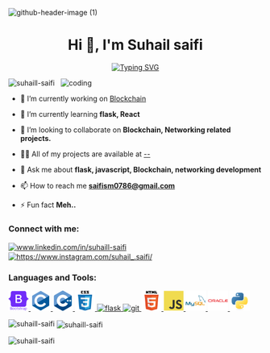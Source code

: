 ![github-header-image (1)](https://github.com/Suhaill-Saifi/Suhaill-saifi/assets/114340669/cbc9b58a-839f-47a7-bfcc-116405ce66fb)



<h1 align="center">Hi 👋, I'm Suhail saifi</h1>
<!-- <h3 align="center">A passionate Software Developer from India</h3> -->
<p  align="center"> <a href="https://git.io/typing-svg"><img src="https://readme-typing-svg.demolab.com?font=Fira+Code&duration=4994&pause=1000&color=2E70F7&center=true&vCenter=true&random=false&width=435&lines=A+passionate+Software+Developer+;Tech+Enthusiast;Problem+Solver;Aspiring+Software+Engineer;Full-Stack+Web++Developer" alt="Typing SVG" /></a></p>


<img align="right" alt="coding" width="400"  src="https://github.com/Suhaill-Saifi/Suhaill-saifi/assets/114340669/9b476569-41d7-4df5-9138-273e400bf35e"> 

<p align="left"> <img src="https://komarev.com/ghpvc/?username=suhaill-saifi&label=Profile%20views&color=0e75b6&style=flat" alt="suhaill-saifi" /> </p>

- 🔭 I’m currently working on [Blockchain](https://github.com/Suhaill-Saifi/INDpay.git)

- 🌱 I’m currently learning **flask, React**

- 👯 I’m looking to collaborate on **Blockchain, Networking related projects.**

- 👨‍💻 All of my projects are available at [--](--)

- 💬 Ask me about **flask, javascript, Blockchain, networking development**

- 📫 How to reach me **saifism0786@gmail.com**

- ⚡ Fun fact **Meh..**

<h3 align="left">Connect with me:</h3>
<p align="left">
<a href="https://linkedin.com/in/www.linkedin.com/in/suhaill-saifi" target="blank"><img align="center" src="https://raw.githubusercontent.com/rahuldkjain/github-profile-readme-generator/master/src/images/icons/Social/linked-in-alt.svg" alt="www.linkedin.com/in/suhaill-saifi" height="30" width="40" /></a>
<a href="https://instagram.com/https://www.instagram.com/suhail_.saifi/" target="blank"><img align="center" src="https://raw.githubusercontent.com/rahuldkjain/github-profile-readme-generator/master/src/images/icons/Social/instagram.svg" alt="https://www.instagram.com/suhail_.saifi/" height="30" width="40" /></a>
</p>

<h3 align="left">Languages and Tools:</h3>
<p align="left"> <a href="https://getbootstrap.com" target="_blank" rel="noreferrer"> <img src="https://raw.githubusercontent.com/devicons/devicon/master/icons/bootstrap/bootstrap-plain-wordmark.svg" alt="bootstrap" width="40" height="40"/> </a> <a href="https://www.cprogramming.com/" target="_blank" rel="noreferrer"> <img src="https://raw.githubusercontent.com/devicons/devicon/master/icons/c/c-original.svg" alt="c" width="40" height="40"/> </a> <a href="https://www.w3schools.com/cpp/" target="_blank" rel="noreferrer"> <img src="https://raw.githubusercontent.com/devicons/devicon/master/icons/cplusplus/cplusplus-original.svg" alt="cplusplus" width="40" height="40"/> </a> <a href="https://www.w3schools.com/css/" target="_blank" rel="noreferrer"> <img src="https://raw.githubusercontent.com/devicons/devicon/master/icons/css3/css3-original-wordmark.svg" alt="css3" width="40" height="40"/> </a> <a href="https://flask.palletsprojects.com/" target="_blank" rel="noreferrer"> <img src="https://www.vectorlogo.zone/logos/pocoo_flask/pocoo_flask-icon.svg" alt="flask" width="40" height="40"/> </a> <a href="https://git-scm.com/" target="_blank" rel="noreferrer"> <img src="https://www.vectorlogo.zone/logos/git-scm/git-scm-icon.svg" alt="git" width="40" height="40"/> </a> <a href="https://www.w3.org/html/" target="_blank" rel="noreferrer"> <img src="https://raw.githubusercontent.com/devicons/devicon/master/icons/html5/html5-original-wordmark.svg" alt="html5" width="40" height="40"/> </a> <a href="https://developer.mozilla.org/en-US/docs/Web/JavaScript" target="_blank" rel="noreferrer"> <img src="https://raw.githubusercontent.com/devicons/devicon/master/icons/javascript/javascript-original.svg" alt="javascript" width="40" height="40"/> </a> <a href="https://www.mysql.com/" target="_blank" rel="noreferrer"> <img src="https://raw.githubusercontent.com/devicons/devicon/master/icons/mysql/mysql-original-wordmark.svg" alt="mysql" width="40" height="40"/> </a> <a href="https://www.oracle.com/" target="_blank" rel="noreferrer"> <img src="https://raw.githubusercontent.com/devicons/devicon/master/icons/oracle/oracle-original.svg" alt="oracle" width="40" height="40"/> </a> <a href="https://www.python.org" target="_blank" rel="noreferrer"> <img src="https://raw.githubusercontent.com/devicons/devicon/master/icons/python/python-original.svg" alt="python" width="40" height="40"/> </a> </p>

<p><img align="left" src="https://github-readme-stats.vercel.app/api/top-langs?username=suhaill-saifi&show_icons=true&locale=en&layout=compact" alt="suhaill-saifi" /></p>

<p>&nbsp;<img align="center" src="https://github-readme-stats.vercel.app/api?username=suhaill-saifi&show_icons=true&locale=en" alt="suhaill-saifi" /></p>

<p><img align="center" src="https://github-readme-streak-stats.herokuapp.com/?user=suhaill-saifi&" alt="suhaill-saifi" /></p>


